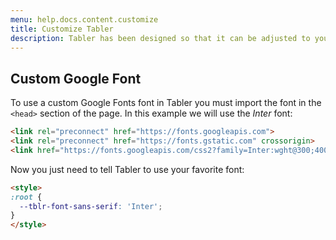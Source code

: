 ```yaml
---
menu: help.docs.content.customize
title: Customize Tabler
description: Tabler has been designed so that it can be adjusted to your needs and requirements as much as possible. You can customize your own fonts, colors, font sizes, etc in it.
---
```


## Custom Google Font

To use a custom Google Fonts font in Tabler you must import the font in the `<head>` section of the page. In this example we will use the _Inter_ font:

```html
<link rel="preconnect" href="https://fonts.googleapis.com">
<link rel="preconnect" href="https://fonts.gstatic.com" crossorigin>
<link href="https://fonts.googleapis.com/css2?family=Inter:wght@300;400;500;600&display=swap" rel="stylesheet">
```

Now you just need to tell Tabler to use your favorite font:

```html
<style>
:root {
  --tblr-font-sans-serif: 'Inter';
}
</style>
```